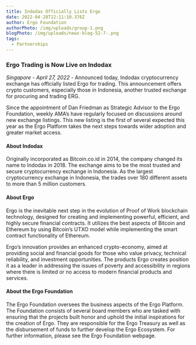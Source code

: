 ```yaml
---
title: Indodax Officially Lists Ergo
date: 2022-04-28T12:11:10.376Z
author: Ergo Foundation
authorPhoto: /img/uploads/group-1.png
blogPhoto: /img/uploads/news-blog-52-7-.png
tags:
  - Partnerships
---
```

### Ergo Trading is Now Live on Indodax

*Singapore - April 27, 2022* - Announced today, Indodax cryptocurrency exchange has officially listed Ergo for trading. This announcement offers crypto customers, especially those in Indonesia, another trusted exchange for procuring and trading ERG.

Since the appointment of Dan Friedman as Strategic Advisor to the Ergo Foundation, weekly AMA’s have regularly focused on discussions around new exchange listings. This new listing is the first of several expected this year as the Ergo Platform takes the next steps towards wider adoption and greater market access.

#### About Indodax

Originally incorporated as Bitcoin.co.id in 2014, the company changed its name to Indodax in 2018. The exchange aims to be the most trusted and secure cryptocurrency exchange in Indonesia. As the largest cryptocurrency exchange in Indonesia, the trades over 180 different assets to more than 5 million customers. 

#### About Ergo

Ergo is the inevitable next step in the evolution of Proof of Work blockchain technology, designed for creating and implementing powerful, efficient, and highly secure financial contracts. It utilizes the best aspects of Bitcoin and Ethereum by using Bitcoin’s UTXO model while implementing the smart contract functionality of Ethereum.

Ergo’s innovation provides an enhanced crypto-economy, aimed at providing social and financial goods for those who value privacy, technical reliability, and investment opportunities. The products Ergo creates position it as a leader in addressing the issues of poverty and accessibility in regions where there is limited or no access to modern financial products and services.

#### About the Ergo Foundation

The Ergo Foundation oversees the business aspects of the Ergo Platform. The Foundation consists of several board members who are tasked with ensuring that the projects built honor and uphold the initial inspirations for the creation of Ergo. They are responsible for the Ergo Treasury as well as the disbursement of funds to further develop the Ergo Ecosystem. For further information, please see the Ergo Foundation webpage.